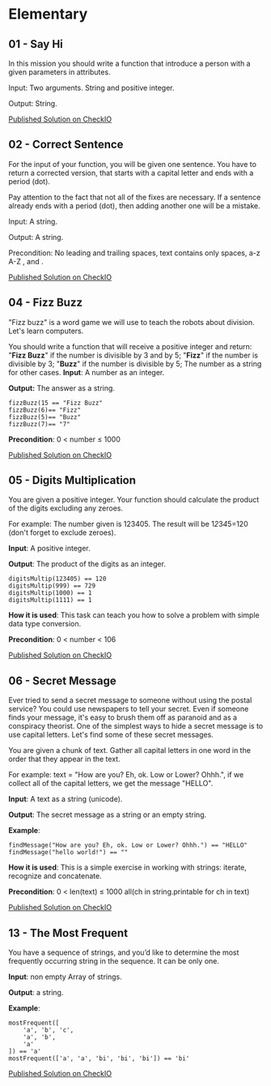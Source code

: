 # Elementary

## 01 - Say Hi

In this mission you should write a function that introduce a person with a given parameters in attributes.

Input: Two arguments. String and positive integer.

Output: String.

[Published Solution on CheckIO](https://js.checkio.org/mission/say-hi/publications/BenMerch/js-node/might-as-well-get-these-done/)

## 02 - Correct Sentence

For the input of your function, you will be given one sentence. You have to return a corrected version, that starts with a capital letter and ends with a period (dot).

Pay attention to the fact that not all of the fixes are necessary. If a sentence already ends with a period (dot), then adding another one will be a mistake.

Input: A string.

Output: A string.

Precondition: No leading and trailing spaces, text contains only spaces, a-z A-Z , and .

[Published Solution on CheckIO](https://js.checkio.org/mission/correct-sentence/publications/BenMerch/js-node/can-you-replace-with-regex-in-js/)

## 04 - Fizz Buzz

"Fizz buzz" is a word game we will use to teach the robots about division. Let's learn computers.

You should write a function that will receive a positive integer and return:
"**Fizz Buzz**" if the number is divisible by 3 and by 5;
"**Fizz**" if the number is divisible by 3;
"**Buzz**" if the number is divisible by 5;
The number as a string for other cases.
**Input**: A number as an integer.

**Output:** The answer as a string.
```
fizzBuzz(15 == "Fizz Buzz"
fizzBuzz(6)== "Fizz"
fizzBuzz(5)== "Buzz"
fizzBuzz(7)== "7"
```
**Precondition**: 0 < number ≤ 1000

[Published Solution on CheckIO](https://js.checkio.org/mission/fizz-buzz/publications/BenMerch/js-node/really-needs-optimized/)

## 05 - Digits Multiplication

You are given a positive integer. Your function should calculate the product of the digits excluding any zeroes.

For example: The number given is 123405. The result will be 1*2*3*4*5=120 (don't forget to exclude zeroes).

**Input**: A positive integer.

**Output**: The product of the digits as an integer.
```
digitsMultip(123405) == 120
digitsMultip(999) == 729
digitsMultip(1000) == 1
digitsMultip(1111) == 1
```
**How it is used**: This task can teach you how to solve a problem with simple data type conversion.

**Precondition**: 0 < number < 106

[Published Solution on CheckIO](https://js.checkio.org/mission/digits-multiplication/publications/BenMerch/js-node/first/)

## 06 - Secret Message

Ever tried to send a secret message to someone without using the postal service? You could use newspapers to tell your secret. Even if someone finds your message, it's easy to brush them off as paranoid and as a conspiracy theorist. One of the simplest ways to hide a secret message is to use capital letters. Let's find some of these secret messages.

You are given a chunk of text. Gather all capital letters in one word in the order that they appear in the text.

For example: text = "How are you? Eh, ok. Low or Lower? Ohhh.", if we collect all of the capital letters, we get the message "HELLO".

**Input**: A text as a string (unicode).

**Output**: The secret message as a string or an empty string.

**Example**:
```
findMessage("How are you? Eh, ok. Low or Lower? Ohhh.") == "HELLO"
findMessage("hello world!") == ""
```
**How it is used**: This is a simple exercise in working with strings: iterate, recognize and concatenate.

**Precondition**: 0 < len(text) ≤ 1000
all(ch in string.printable for ch in text)

[Published Solution on CheckIO](https://js.checkio.org/mission/secret-message/publications/BenMerch/js-node/i-know-it-sucks/)

## 13 - The Most Frequent

You have a sequence of strings, and you’d like to determine the most frequently occurring string in the sequence. It can be only one.

**Input**: non empty Array of strings.

**Output**: a string.

**Example**:
```
mostFrequent([
    'a', 'b', 'c', 
    'a', 'b',
    'a'
]) == 'a'
mostFrequent(['a', 'a', 'bi', 'bi', 'bi']) == 'bi'
```

[Published Solution on CheckIO](https://js.checkio.org/mission/the-most-frequent/publications/BenMerch/js-node/just-got-her-done-nothing-special/)